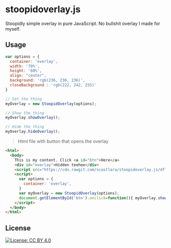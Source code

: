 # stoopidoverlay.js

Stoopidly simple overlay in pure JavaScript. No bullshit overlay I made for myself.

## Usage

```js
var options = {
  container: 'overlay',
  width: '70%',
  height: '60%',
  align: "center",
  background: 'rgb(236, 236, 236)',
  closeBackground : 'rgb(222, 242, 255)'
}

// Set the thing
myOverlay = new StoopidOverlay(options);

// Show the thing
myOverlay.showOverlay();

// Hide the thing
myOverlay.hideOverlay();
```

> Html file with button that opens the overlay

```html
<html>
  <body>
    This is my content. Click <a id="btn">Here</a>
    <div id="overlay">Hidden teehee</div>
    <script src="https://cdn.rawgit.com/scastlara/stoopidoverlay.js/dffcd890/src/stoopidoverlay.js"></script>
    <script>
      var options = {
        container: 'overlay',
      }
      var myOverlay = new StoopidOverlay(options);
      document.getElementById('btn').onclick=function(){ myOverlay.showOverlay() }
    </script>
  </body>
</html>

```


## License
[![License: CC BY 4.0](https://img.shields.io/badge/License-CC%20BY%204.0-lightgrey.svg)](https://creativecommons.org/licenses/by/4.0/)
